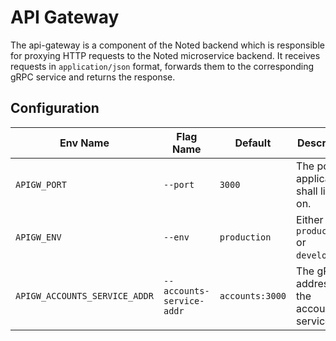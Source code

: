 # API Gateway

The api-gateway is a component of the Noted backend which is responsible for proxying HTTP requests to the Noted microservice backend. It receives requests in `application/json` format, forwards them to the corresponding gRPC service and returns the response. 

## Configuration

| Env Name                      | Flag Name                 | Default         | Description                               |
|-------------------------------|---------------------------|-----------------|-------------------------------------------|
| `APIGW_PORT`                  | `--port`                  | `3000`          | The port the application shall listen on. |
| `APIGW_ENV`                   | `--env`                   | `production`    | Either `production` or `development`.     |
| `APIGW_ACCOUNTS_SERVICE_ADDR` | `--accounts-service-addr` | `accounts:3000` | The gRPC address of the accounts service. |
